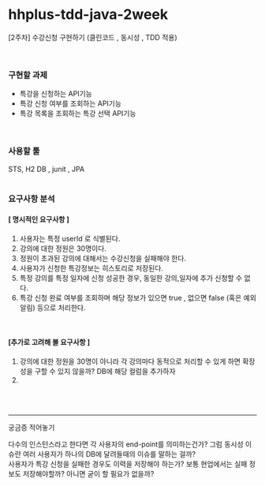 # hhplus-tdd-java-2week
[2주차] 수강신청 구현하기 (클린코드 , 동시성 , TDD 적용) 

<br>

### 구현할 과제 
- 특강을 신청하는 API기능 
- 특강 신청 여부를 조회하는 API기능 
- 특강 목록을 조회하는 특강 선택 API기능
<br>

### 사용할 툴 
STS, H2 DB , junit , JPA 
<br><br>


### 요구사항 분석 

#### [ 명시적인 요구사항 ] 

1. 사용자는 특정 userId 로 식별된다.  <br> 
2. 강의에 대한 정원은 30명이다.  <br> 
3. 정원이 초과된 강의에 대해서는 수강신청을 실패해야 한다.  <br> 
4. 사용자가 신청한 특강정보는 히스토리로 저장된다.  <br> 
5. 특정 강의를 특정 일자에 신청 성공한 경우, 동일한 강의,일자에 추가 신청할 수 없다.  <br> 
6. 특강 신청 완료 여부를 조회하며 해당 정보가 있으면 true , 없으면 false (혹은 예외 알림) 등으로 처리한다.  <br> 
<br>

#### [추가로 고려해 볼 요구사항 ] 
1. 강의에 대한 정원을 30명이 아니라 각 강의마다 동적으로 처리할 수 있게 하면 확장성을 구할 수 있지 않을까? DB에 해당 컬럼을 추가하자 <br> 
2. 



<br>
<br>

--- 
궁금증 적어놓기 

다수의 인스턴스라고 한다면 각 사용자의 end-point를 의미하는건가? 그럼 동시성 이슈란 여러 사용자가 하나의 DB에 달려들때의 이슈를 말하는 걸까? <br>
사용자가 특강 신청을 실패한 경우도 이력을 저장해야 하는가? 보통 현업에서는 실패 정보도 저장해야할까? 아니면 굳이 할 필요가 없을까?  <br> 


